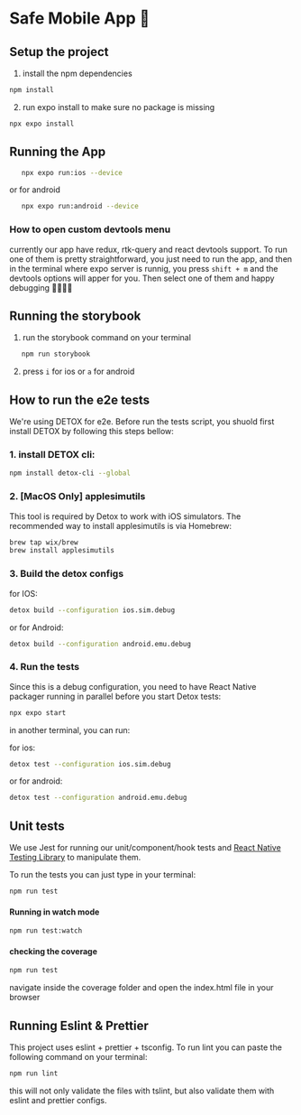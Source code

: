 # Safe Mobile App 👋

## Setup the project

1. install the npm dependencies

```bash
npm install
```

2. run expo install to make sure no package is missing

```bash
npx expo install
```

## Running the App

```bash
   npx expo run:ios --device
```

or for android

```bash
   npx expo run:android --device
```

### How to open custom devtools menu

currently our app have redux, rtk-query and react devtools support. To run one of them is pretty straightforward, you just need to run the app, and then in the terminal where expo server is runnig, you press `shift + m` and the devtools options will apper for you.
Then select one of them and happy debugging 👨‍💻👩‍💻

## Running the storybook

1. run the storybook command on your terminal

```bash
   npm run storybook
```

2. press `i` for ios or `a` for android

## How to run the e2e tests

We're using DETOX for e2e. Before run the tests script, you shuold first install DETOX by following this steps bellow:

### 1. install DETOX cli:

```bash
npm install detox-cli --global
```

### 2. [MacOS Only] applesimutils

This tool is required by Detox to work with iOS simulators. The recommended way to install applesimutils is via Homebrew:

```bash
brew tap wix/brew
brew install applesimutils
```

### 3. Build the detox configs

for IOS:

```bash
detox build --configuration ios.sim.debug
```

or for Android:

```bash
detox build --configuration android.emu.debug
```

### 4. Run the tests

Since this is a debug configuration, you need to have React Native packager running in parallel before you start Detox tests:

```bash
npx expo start
```

in another terminal, you can run:

for ios:

```bash
detox test --configuration ios.sim.debug
```

or for android:

```bash
detox test --configuration android.emu.debug
```

## Unit tests

We use Jest for running our unit/component/hook tests and [React Native Testing Library](https://callstack.github.io/react-native-testing-library/) to manipulate them.

To run the tests you can just type in your terminal:

```bash
npm run test
```

#### Running in watch mode

```bash
npm run test:watch
```

#### checking the coverage

```bash
npm run test
```
navigate inside the coverage folder and open the index.html file in your browser

## Running Eslint & Prettier

This project uses eslint + prettier + tsconfig. To run lint you can paste the following command on your terminal:

```bash
npm run lint
```

this will not only validate the files with tslint, but also validate them with eslint and prettier configs.
